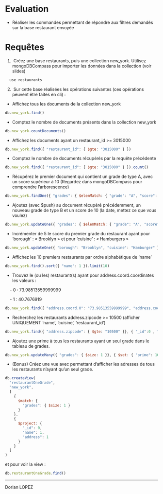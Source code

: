 # Evaluation

- Réaliser les commandes permettant de répondre aux filtres demandés sur la base restaurant envoyée

  

# Requêtes

1.  Créez une base restaurants, puis une collection new_york. Utilisez mongoDBCompass pour importer les données dans la collection (voir slides)
   
```js
  use restaurants
```

2.  Sur cette base réalisées les opérations suivantes (ces opérations peuvent être faites en cli) :

- Affichez tous les documents de la collection new_york
  
```js
db.new_york.find()
```

- Comptez le nombre de documents présents dans la collection new_york

```js
db.new_york.countDocuments()
```

- Affichez les documents ayant un restaurant_id >= 3015000

```js
db.new_york.find({ "restaurant_id": { $gte: "3015000" } })
```

- Comptez le nombre de documents récupérés par la requête précédente

```js
db.new_york.find({ "restaurant_id": { $gte: "3015000" } }).count()
```

- Récupérez le premier document qui contient un grade de type A, avec un score supérieur à 10 (Regardez dans mongoDBCompass pour comprendre l’arborescence)

```js
db.new_york.findOne({ "grades": { $elemMatch: { "grade": "A", "score": { $gt : 10 }}}})
```

- Ajoutez (avec $push) au document récupéré précédemment, un nouveau grade de type B et un score de 10 (la date, mettez ce que vous voulez)

```js
db.new_york.updateOne({ "grades": { $elemMatch: { "grade": "A", "score": { $gt : 10 }}}}, { $push : { "grades": { "grade": "B", "score": 10, "date": "2023-12-05"}}})
```

- Incrémenter de 5 le score du premier grade du restaurant ayant pour ‘borough’ : « Brooklyn » et pour ‘cuisine’ : « Hamburgers »

```js
db.new_york.updateOne({ "borough": "Brooklyn", "cuisine": "Hamburger" }, { $inc : { "grades.0.score": 5 }})
```

- Affichez les 10 premiers restaurants par ordre alphabétique de ‘name’
  
```js
db.new_york.find().sort({ "name": 1 }).limit(10)
```

- Trouvez le (ou les) restaurant(s) ayant pour address.coord.coordinates les valeurs :

    - 0 : 73.98513559999999

    - 1 : 40.7676919

```js
db.new_york.find({ "address.coord.0": "73.98513559999999", "address.coord.1": "40.7676919" })
```

- Recherchez les restaurants address.zipcode >= 10500 (afficher UNIQUEMENT ‘name’, ‘cuisine’, ‘restaurant_id’)

```js
db.new_york.find({ "address.zipcode": { $gte: "10500" }}, { "_id":0 , "name": 1, "cuisine": 1, "restaurant_id": 1})
```
- Ajoutez une prime à tous les restaurants ayant un seul grade dans le tableau de grades.

```js
db.new_york.updateMany({ "grades": { $size: 1 }}, { $set: { "prime": 1000 } })
```

- (Bonus) Créez une vue avec permettant d’afficher les adresses de tous les restaurants n’ayant qu’un seul grade.

```js
db.createView(
  "restaurantOneGrade",
  "new_york",
  [
    {
      $match: {
        "grades": { $size: 1 }
      }
    },
    {
      $project: {
        "_id": 0,
        "name": 1,
        "address": 1
      }
    }
  ]
)
```
et pour voir la view : 
```js
db.restaurantOneGrade.find()
```
---
Dorian LOPEZ